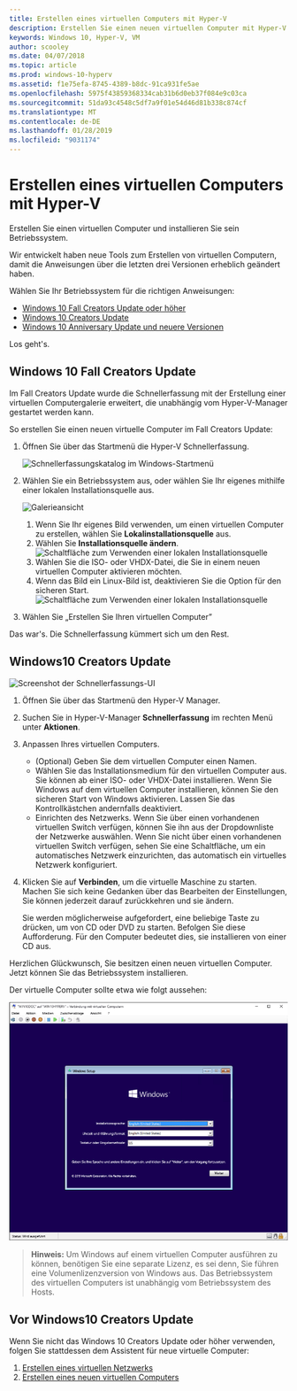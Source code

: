 ```yaml
---
title: Erstellen eines virtuellen Computers mit Hyper-V
description: Erstellen Sie einen neuen virtuellen Computer mit Hyper-V unter Windows 10 Creators Update
keywords: Windows 10, Hyper-V, VM
author: scooley
ms.date: 04/07/2018
ms.topic: article
ms.prod: windows-10-hyperv
ms.assetid: f1e75efa-8745-4389-b8dc-91ca931fe5ae
ms.openlocfilehash: 5975f43859368334cab31b6d0eb37f084e9c03ca
ms.sourcegitcommit: 51da93c4548c5df7a9f01e54d46d81b338c874cf
ms.translationtype: MT
ms.contentlocale: de-DE
ms.lasthandoff: 01/28/2019
ms.locfileid: "9031174"
---
```

# <a name="create-a-virtual-machine-with-hyper-v"></a>Erstellen eines virtuellen Computers mit Hyper-V

Erstellen Sie einen virtuellen Computer und installieren Sie sein Betriebssystem.

Wir entwickelt haben neue Tools zum Erstellen von virtuellen Computern, damit die Anweisungen über die letzten drei Versionen erheblich geändert haben.

Wählen Sie Ihr Betriebssystem für die richtigen Anweisungen:

* [Windows 10 Fall Creators Update oder höher](quick-create-virtual-machine.md#windows-10-fall-creators-update)
* [Windows 10 Creators Update](quick-create-virtual-machine.md#windows-10-creators-update)
* [Windows 10 Anniversary Update und neuere Versionen](quick-create-virtual-machine.md#before-windows-10-creators-update)

Los geht's.

## <a name="windows-10-fall-creators-update"></a>Windows 10 Fall Creators Update

Im Fall Creators Update wurde die Schnellerfassung mit der Erstellung einer virtuellen Computergalerie erweitert, die unabhängig vom Hyper-V-Manager gestartet werden kann.

So erstellen Sie einen neuen virtuelle Computer im Fall Creators Update:

1. Öffnen Sie über das Startmenü die Hyper-V Schnellerfassung.

    ![Schnellerfassungskatalog im Windows-Startmenü](media/quick-create-start-menu.png)

1. Wählen Sie ein Betriebssystem aus, oder wählen Sie Ihr eigenes mithilfe einer lokalen Installationsquelle aus.

    ![Galerieansicht](media/vmgallery.png)

    1. Wenn Sie Ihr eigenes Bild verwenden, um einen virtuellen Computer zu erstellen, wählen Sie **Lokalinstallationsquelle** aus.
    1. Wählen Sie **Installationsquelle ändern**.
      ![Schaltfläche zum Verwenden einer lokalen Installationsquelle](media/change-source.png)
    1. Wählen Sie die ISO- oder VHDX-Datei, die Sie in einem neuen virtuellen Computer aktivieren möchten.
    1. Wenn das Bild ein Linux-Bild ist, deaktivieren Sie die Option für den sicheren Start.
      ![Schaltfläche zum Verwenden einer lokalen Installationsquelle](media/toggle-secure-boot.png)

1. Wählen Sie „Erstellen Sie Ihren virtuellen Computer”

Das war's.  Die Schnellerfassung kümmert sich um den Rest.

## <a name="windows-10-creators-update"></a>Windows10 Creators Update

![Screenshot der Schnellerfassungs-UI](media/quickcreatesteps_inked.jpg)

1. Öffnen Sie über das Startmenü den Hyper-V Manager.

1. Suchen Sie in Hyper-V-Manager **Schnellerfassung** im rechten Menü unter **Aktionen**.

1. Anpassen Ihres virtuellen Computers.

    * (Optional) Geben Sie dem virtuellen Computer einen Namen.
    * Wählen Sie das Installationsmedium für den virtuellen Computer aus. Sie können ab einer ISO- oder VHDX-Datei installieren.
    Wenn Sie Windows auf dem virtuellen Computer installieren, können Sie den sicheren Start von Windows aktivieren. Lassen Sie das Kontrollkästchen andernfalls deaktiviert.
    * Einrichten des Netzwerks.
    Wenn Sie über einen vorhandenen virtuellen Switch verfügen, können Sie ihn aus der Dropdownliste der Netzwerke auswählen. Wenn Sie nicht über einen vorhandenen virtuellen Switch verfügen, sehen Sie eine Schaltfläche, um ein automatisches Netzwerk einzurichten, das automatisch ein virtuelles Netzwerk konfiguriert.

1. Klicken Sie auf **Verbinden**, um die virtuelle Maschine zu starten. Machen Sie sich keine Gedanken über das Bearbeiten der Einstellungen, Sie können jederzeit darauf zurückkehren und sie ändern.

    Sie werden möglicherweise aufgefordert, eine beliebige Taste zu drücken, um von CD oder DVD zu starten. Befolgen Sie diese Aufforderung.  Für den Computer bedeutet dies, sie installieren von einer CD aus.

Herzlichen Glückwunsch, Sie besitzen einen neuen virtuellen Computer.  Jetzt können Sie das Betriebssystem installieren.

Der virtuelle Computer sollte etwa wie folgt aussehen:

![Startbildschirm des virtuellen Computers](media/OSDeploy_upd.png)

> **Hinweis:** Um Windows auf einem virtuellen Computer ausführen zu können, benötigen Sie eine separate Lizenz, es sei denn, Sie führen eine Volumenlizenzversion von Windows aus. Das Betriebssystem des virtuellen Computers ist unabhängig vom Betriebssystem des Hosts.

## <a name="before-windows-10-creators-update"></a>Vor Windows10 Creators Update

Wenn Sie nicht das Windows 10 Creators Update oder höher verwenden, folgen Sie stattdessen dem Assistent für neue virtuelle Computer:

1. [Erstellen eines virtuellen Netzwerks](connect-to-network.md)
1. [Erstellen eines neuen virtuellen Computers](create-virtual-machine.md)
